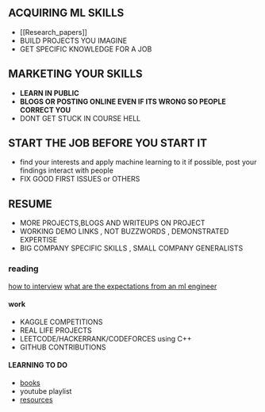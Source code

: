 ## ACQUIRING ML SKILLS
- [[Research_papers]]
- BUILD PROJECTS YOU IMAGINE
- GET SPECIFIC KNOWLEDGE FOR A JOB

## MARKETING YOUR SKILLS
- **LEARN IN PUBLIC** 
- **BLOGS OR POSTING ONLINE EVEN IF ITS WRONG SO PEOPLE CORRECT YOU**
- DONT GET STUCK IN COURSE HELL



## START THE JOB BEFORE YOU START IT
- find your interests and apply machine learning to it if possible, post your findings interact with people
- FIX GOOD FIRST ISSUES or OTHERS

## RESUME
- MORE PROJECTS,BLOGS AND WRITEUPS ON PROJECT
- WORKING DEMO LINKS , NOT BUZZWORDS , DEMONSTRATED EXPERTISE
-  BIG COMPANY SPECIFIC SKILLS , SMALL COMPANY GENERALISTS
### reading
[how to interview](https://huyenchip.com/ml-interviews-book/ )
[what are the expectations from an ml engineer](https://huyenchip.com/2023/01/24/what-we-look-for-in-a-candidate.html)
#### work
- KAGGLE COMPETITIONS
- REAL LIFE PROJECTS
- LEETCODE/HACKERRANK/CODEFORCES using C++
- GITHUB CONTRIBUTIONS
#### LEARNING TO DO
- [books](https://drive.google.com/drive/folders/1iKIFh0qLi0ft1Rau8erMNsBD_nR93SV-?usp=sharing)
- youtube playlist
- [resources](https://docs.google.com/spreadsheets/d/13n8o6EzFytrPYlRBxkWdo0nzv6wN38xexrX18NdWHRI/edit?usp=sharing)